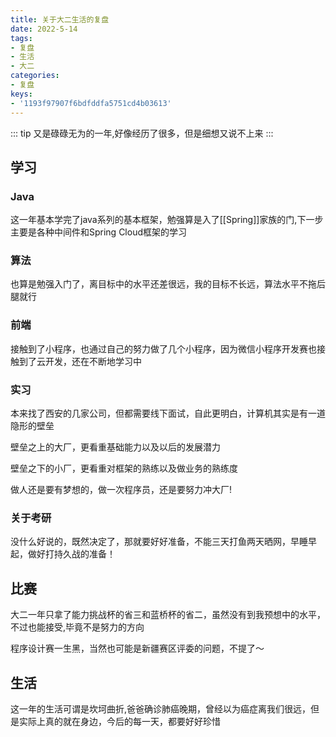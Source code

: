 ```yaml
---
title: 关于大二生活的复盘
date: 2022-5-14
tags:
- 复盘
- 生活
- 大二
categories:
- 复盘
keys:
- '1193f97907f6bdfddfa5751cd4b03613'
---
```



::: tip
又是碌碌无为的一年,好像经历了很多，但是细想又说不上来
:::

## 学习
### Java
这一年基本学完了java系列的基本框架，勉强算是入了[[Spring]]家族的门,下一步主要是各种中间件和Spring Cloud框架的学习
### 算法
也算是勉强入门了，离目标中的水平还差很远，我的目标不长远，算法水平不拖后腿就行
### 前端
接触到了小程序，也通过自己的努力做了几个小程序，因为微信小程序开发赛也接触到了云开发，还在不断地学习中
### 实习
本来找了西安的几家公司，但都需要线下面试，自此更明白，计算机其实是有一道隐形的壁垒

壁垒之上的大厂，更看重基础能力以及以后的发展潜力

壁垒之下的小厂，更看重对框架的熟练以及做业务的熟练度

做人还是要有梦想的，做一次程序员，还是要努力冲大厂!

### 关于考研
没什么好说的，既然决定了，那就要好好准备，不能三天打鱼两天晒网，早睡早起，做好打持久战的准备！
## 比赛
大二一年只拿了能力挑战杯的省三和蓝桥杯的省二，虽然没有到我预想中的水平，不过也能接受,毕竟不是努力的方向

程序设计赛一生黑，当然也可能是新疆赛区评委的问题，不提了～

## 生活
这一年的生活可谓是坎坷曲折,爸爸确诊肺癌晚期，曾经以为癌症离我们很远，但是实际上真的就在身边，今后的每一天，都要好好珍惜

